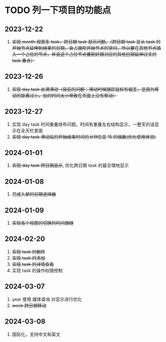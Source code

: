 # TODO 列一下项目的功能点

## 2023-12-22

1. ~~实现 month 视图多 task，跨日期 task 显示问题。（跨日期 task 是从 task 的开始节点延伸到结束的日期，会占据除开始节点的空间，所以要在其他节点插入一个占位的节点，并且这个占位节点要刚好跟对应的其他日期延伸过来的 task 重合）~~

## 2023-12-26

1. ~~实现 day task 丝滑滑动（目前的问题：滑动时候跟踪鼠标有偏差，是因为移动的距离过小，加的时间太小导致在页面上没有移动）~~

## 2023-12-27

1. 实现 day task 时间重叠排布问题。时间有重叠左右结构显示，一整天的话显示在全天栏里面
2. ~~实现 day task 滑动后的开始结束时间的*分钟*总是 15 的倍数(优化使用体验)~~

## 2024-01-01

1. ~~实现 day task 跨日期显示~~, 优化跨日期 task 的最合理地显示

## 2024-01-08

1. ~~完成头部的日期选择器~~

## 2024-01-09

1. ~~实现各个视图的切换的时间跟随~~

## 2024-02-20

1. ~~实现 task 的删除~~
2. ~~实现 task 的添加~~
3. ~~实现 task 的详情查看~~
4. 实现 task 的操作权限控制

## 2024-03-07

1. year 使用 媒体查询 对显示进行优化
2. ~~week 跨日期移动~~

## 2024-03-08

1. 国际化，支持中文和英文